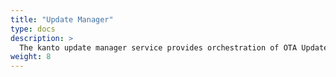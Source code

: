 ```yaml
---
title: "Update Manager"
type: docs
description: >
  The kanto update manager service provides orchestration of OTA Updates towards a target device in a smart way.
weight: 8
---
```

